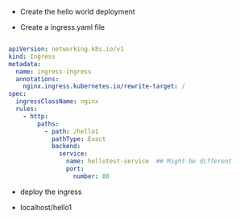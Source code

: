 - Create the hello world deployment

- Create a ingress.yaml file

```yaml

apiVersion: networking.k8s.io/v1
kind: Ingress
metadata:
  name: ingress-ingress
  annotations:
    nginx.ingress.kubernetes.io/rewrite-target: /
spec:
  ingressClassName: nginx
  rules:
    - http:
        paths:
          - path: /hello1
            pathType: Exact
            backend:
              service:
                name: hellotest-service  ## Might be different
                port:
                  number: 80

```

- deploy the ingress

- localhost/hello1